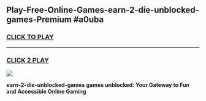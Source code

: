 
## Play-Free-Online-Games-earn-2-die-unblocked-games-Premium #a0uba
<h3>
<a href="https://premium.freeplayer.one?title=earn-2-die-unblocked-games&ref=8M">CLICK TO PLAY</a></h3>
<hr>

<h3>
<a href="https://premium.freeplayer.one?title=earn-2-die-unblocked-games&ref=8M">CLICK 2 PLAY</a>
  
</h3>

<a href="https://premium.freeplayer.one?title=earn-2-die-unblocked-games&ref=8M"><img src="https://clearcache.store/games.png"></a>


**earn-2-die-unblocked-games games unblocked: Your Gateway to Fun and Accessible Online Gaming**
